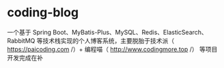 # coding-blog
一个基于 Spring Boot、MyBatis-Plus、MySQL、Redis、ElasticSearch、RabbitMQ 等技术栈实现的个人博客系统，主要脱胎于技术派（ https://paicoding.com /）+ 编程喵（ http://www.codingmore.top /）
等项目开发完成在补
